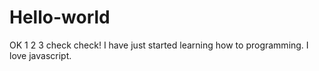 # Hello-world
OK 1 2 3 check check!
I have just started learning how to programming.
I love javascript.
